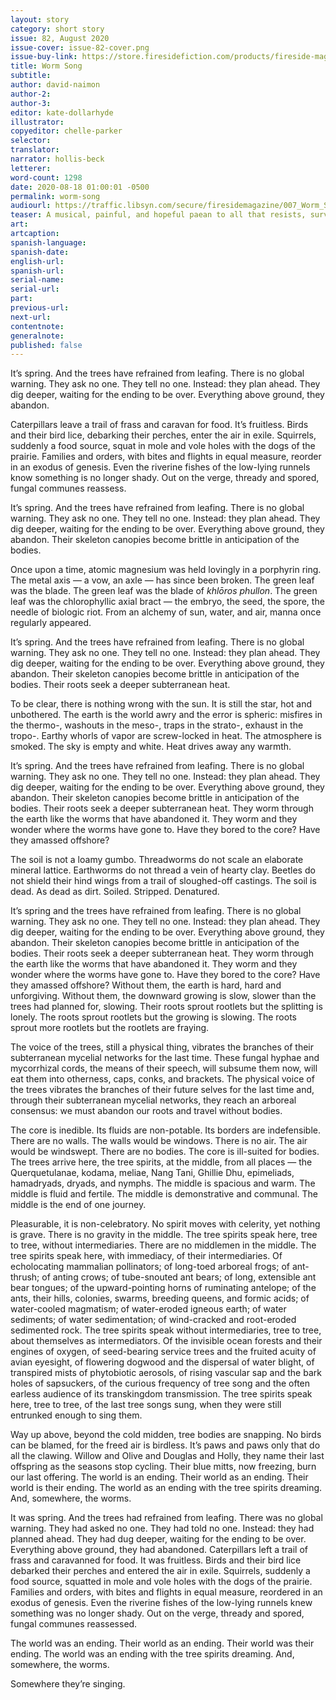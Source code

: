 ```yaml
---
layout: story
category: short story
issue: 82, August 2020
issue-cover: issue-82-cover.png
issue-buy-link: https://store.firesidefiction.com/products/fireside-magazine-issue-82-august-2020
title: Worm Song
subtitle:
author: david-naimon
author-2:
author-3:
editor: kate-dollarhyde
illustrator:
copyeditor: chelle-parker
selector:
translator:
narrator: hollis-beck
letterer:
word-count: 1298
date: 2020-08-18 01:00:01 -0500
permalink: worm-song
audiourl: https://traffic.libsyn.com/secure/firesidemagazine/007_Worm_Song.mp3
teaser: A musical, painful, and hopeful paean to all that resists, survives, and renews.
art:
artcaption:
spanish-language:
spanish-date:
english-url:
spanish-url:
serial-name:
serial-url:
part:
previous-url:
next-url:
contentnote:
generalnote:
published: false
---
```


It’s spring. And the trees have refrained from leafing. There is no global warning. They ask no one. They tell no one. Instead: they plan ahead. They dig deeper, waiting for the ending to be over. Everything above ground, they abandon.

Caterpillars leave a trail of frass and caravan for food. It’s fruitless. Birds and their bird lice, debarking their perches, enter the air in exile. Squirrels, suddenly a food source, squat in mole and vole holes with the dogs of the prairie. Families and orders, with bites and flights in equal measure, reorder in an exodus of genesis. Even the riverine fishes of the low-lying runnels know something is no longer shady. Out on the verge, thready and spored, fungal communes reassess.

It’s spring. And the trees have refrained from leafing. There is no global warning. They ask no one. They tell no one. Instead: they plan ahead. They dig deeper, waiting for the ending to be over. Everything above ground, they abandon. Their skeleton canopies become brittle in anticipation of the bodies.

Once upon a time, atomic magnesium was held lovingly in a porphyrin ring. The metal axis — a vow, an axle — has since been broken. The green leaf was the blade. The green leaf was the blade of _khlōros phullon_. The green leaf was the chlorophyllic axial bract — the embryo, the seed, the spore, the needle of biologic riot. From an alchemy of sun, water, and air, manna once regularly appeared.

It’s spring. And the trees have refrained from leafing. There is no global warning. They ask no one. They tell no one. Instead: they plan ahead. They dig deeper, waiting for the ending to be over. Everything above ground, they abandon. Their skeleton canopies become brittle in anticipation of the bodies. Their roots seek a deeper subterranean heat.

To be clear, there is nothing wrong with the sun. It is still the star, hot and unbothered. The earth is the world awry and the error is spheric: misfires in the thermo-, washouts in the meso-, traps in the strato-, exhaust in the tropo-. Earthy whorls of vapor are screw-locked in heat. The atmosphere is smoked. The sky is empty and white. Heat drives away any warmth.

It’s spring. And the trees have refrained from leafing. There is no global warning. They ask no one. They tell no one. Instead: they plan ahead. They dig deeper, waiting for the ending to be over. Everything above ground, they abandon. Their skeleton canopies become brittle in anticipation of the bodies. Their roots seek a deeper subterranean heat. They worm through the earth like the worms that have abandoned it. They worm and they wonder where the worms have gone to. Have they bored to the core? Have they amassed offshore?

The soil is not a loamy gumbo. Threadworms do not scale an elaborate mineral lattice. Earthworms do not thread a vein of hearty clay. Beetles do not shield their hind wings from a trail of sloughed-off castings. The soil is dead. As dead as dirt. Soiled. Stripped. Denatured.

It’s spring and the trees have refrained from leafing. There is no global warning. They ask no one. They tell no one. Instead: they plan ahead. They dig deeper, waiting for the ending to be over. Everything above ground, they abandon. Their skeleton canopies become brittle in anticipation of the bodies. Their roots seek a deeper subterranean heat. They worm through the earth like the worms that have abandoned it. They worm and they wonder where the worms have gone to. Have they bored to the core? Have they amassed offshore? Without them, the earth is hard, hard and unforgiving. Without them, the downward growing is slow, slower than the trees had planned for, slowing. Their roots sprout rootlets but the splitting is lonely. The roots sprout rootlets but the growing is slowing. The roots sprout more rootlets but the rootlets are fraying.

The voice of the trees, still a physical thing, vibrates the branches of their subterranean mycelial networks for the last time. These fungal hyphae and mycorrhizal cords, the means of their speech, will subsume them now, will eat them into otherness, caps, conks, and brackets. The physical voice of the trees vibrates the branches of their future selves for the last time and, through their subterranean mycelial networks, they reach an arboreal consensus: we must abandon our roots and travel without bodies.

<div class="worm-song-interstitial">

<p>The core is inedible. Its fluids are non-potable. Its borders are indefensible. There are no walls. The walls would be windows. There is no air. The air would be windswept. There are no bodies. The core is ill-suited for bodies. The trees arrive here, the tree spirits, at the middle, from all places — the Querquetulanae, kodama, meliae, Nang Tani, Ghillie Dhu, epimeliads, hamadryads, dryads, and nymphs. The middle is spacious and warm. The middle is fluid and fertile. The middle is demonstrative and communal. The middle is the end of one journey.</p>

<p>Pleasurable, it is non-celebratory. No spirit moves with celerity, yet nothing is grave. There is no gravity in the middle. The tree spirits speak here, tree to tree, without intermediaries. There are no middlemen in the middle. The tree spirits speak here, with immediacy, of their intermediaries. Of echolocating mammalian pollinators; of long-toed arboreal frogs; of ant-thrush; of anting crows; of tube-snouted ant bears; of long, extensible ant bear tongues; of the upward-pointing horns of ruminating antelope; of the ants, their hills, colonies, swarms, breeding queens, and formic acids; of water-cooled magmatism; of water-eroded igneous earth; of water sediments; of water sedimentation; of wind-cracked and root-eroded sedimented rock. The tree spirits speak without intermediaries, tree to tree, about themselves as intermediators. Of the invisible ocean forests and their engines of oxygen, of seed-bearing service trees and the fruited acuity of avian eyesight, of flowering dogwood and the dispersal of water blight, of transpired mists of phytobiotic aerosols, of rising vascular sap and the bark holes of sapsuckers, of the curious frequency of tree song and the often earless audience of its transkingdom transmission. The tree spirits speak here, tree to tree, of the last tree songs sung, when they were still entrunked enough to sing them.</p>

</div>

Way up above, beyond the cold midden, tree bodies are snapping. No birds can be blamed, for the freed air is birdless. It’s paws and paws only that do all the clawing. Willow and Olive and Douglas and Holly, they name their last offspring as the seasons stop cycling. Their blue mitts, now freezing, burn our last offering. The world is an ending. Their world as an ending. Their world is their ending. The world as an ending with the tree spirits dreaming. And, somewhere, the worms.

It was spring. And the trees had refrained from leafing. There was no global warning. They had asked no one. They had told no one. Instead: they had planned ahead. They had dug deeper, waiting for the ending to be over. Everything above ground, they had abandoned. Caterpillars left a trail of frass and caravanned for food. It was fruitless. Birds and their bird lice debarked their perches and entered the air in exile. Squirrels, suddenly a food source, squatted in mole and vole holes with the dogs of the prairie. Families and orders, with bites and flights in equal measure, reordered in an exodus of genesis. Even the riverine fishes of the low-lying runnels knew something was no longer shady. Out on the verge, thready and spored, fungal communes reassessed.

The world was an ending. Their world as an ending. Their world was their ending. The world was an ending with the tree spirits dreaming. And, somewhere, the worms.

Somewhere they’re singing.

